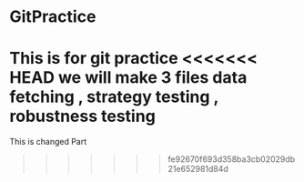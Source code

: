 # GitPractice

This is for git practice
<<<<<<< HEAD
we will make 3 files
data fetching , strategy testing , robustness testing
=======

This is changed Part
>>>>>>> fe92670f693d358ba3cb02029db21e652981d84d
